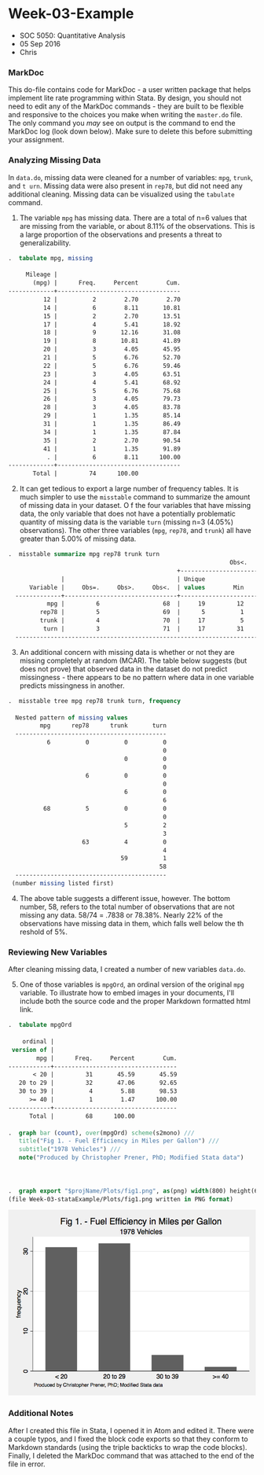 # Week-03-Example

-   SOC 5050: Quantitative Analysis
-   05 Sep 2016
-   Chris

### MarkDoc

This do-file contains code for MarkDoc - a user written package that
helps implement lite rate programming within Stata. By design, you
should not need to edit any of the MarkDoc commands - they are built to
be flexible and responsive to the choices you make when writing the
`master.do` file. The only command you *may* see on output is the
command to end the MarkDoc log (look down below). Make sure to delete
this before submitting your assignment.

### Analyzing Missing Data

In `data.do`, missing data were cleaned for a number of variables:
`mpg`, `trunk`, and `t urn`. Missing data were also present in `rep78`,
but did not need any additional cleaning. Missing data can be
visualized using the `tabulate` command.

1.  The variable `mpg` has missing data. There are a total of n=6 values
    that are missing from the variable, or about 8.11% of
    the observations. This is a large proportion of the observations and
    presents a threat to generalizability.

```stata
.  tabulate mpg, missing

     Mileage |
       (mpg) |      Freq.     Percent        Cum.
-------------+-----------------------------------
          12 |          2        2.70        2.70
          14 |          6        8.11       10.81
          15 |          2        2.70       13.51
          17 |          4        5.41       18.92
          18 |          9       12.16       31.08
          19 |          8       10.81       41.89
          20 |          3        4.05       45.95
          21 |          5        6.76       52.70
          22 |          5        6.76       59.46
          23 |          3        4.05       63.51
          24 |          4        5.41       68.92
          25 |          5        6.76       75.68
          26 |          3        4.05       79.73
          28 |          3        4.05       83.78
          29 |          1        1.35       85.14
          31 |          1        1.35       86.49
          34 |          1        1.35       87.84
          35 |          2        2.70       90.54
          41 |          1        1.35       91.89
           . |          6        8.11      100.00
-------------+-----------------------------------
       Total |         74      100.00
```

2.  It can get tedious to export a large number of frequency tables. It
    is much simpler to use the `misstable` command to summarize the
    amount of missing data in your dataset. O f the four variables that
    have missing data, the only variable that does not have a potentially
    problematic quantity of missing data is the variable `turn`
    (missing n=3 (4.05%) observations). The other three variables
    (`mpg`, `rep78`, and `trunk`) all have greater than 5.00% of
    missing data.

```stata
.  misstable summarize mpg rep78 trunk turn
                                                               Obs<.
                                                +------------------------------
               |                                | Unique
      Variable |     Obs=.     Obs>.     Obs<.  | values        Min         Max
  -------------+--------------------------------+------------------------------
           mpg |         6                  68  |     19         12          41
         rep78 |         5                  69  |      5          1           5
         trunk |         4                  70  |     17          5          23
          turn |         3                  71  |     17         31          51
  -----------------------------------------------------------------------------
```

3.  An additional concern with missing data is whether or not they are
    missing completely at random (MCAR). The table below suggests (but
    does not prove) that observed data in the dataset do not predict
    missingness - there appears to be no pattern where data in one
    variable predicts missingness in another.

```stata
.  misstable tree mpg rep78 trunk turn, frequency

  Nested pattern of missing values
         mpg      rep78      trunk       turn
  -------------------------------------------
           6          0          0          0
                                            0
                                 0          0
                                            0
                      6          0          0
                                            0
                                 6          0
                                            6
          68          5          0          0
                                            0
                                 5          2
                                            3
                     63          4          0
                                            4
                                59          1
                                           58
  -------------------------------------------
 (number missing listed first)
```

4.  The above table suggests a different issue, however. The bottom
    number, 58, refers to the total number of observations that are not
    missing any data. 58/74 = .7838 or 78.38%. Nearly 22% of the
    observations have missing data in them, which falls well below the
    th reshold of 5%.

### Reviewing New Variables

After cleaning missing data, I created a number of new variables
`data.do`.

5.  One of those variables is `mpgOrd`, an ordinal version of the
    original `mpg` variable. To illustrate how to embed images in your
    documents, I'll include both the source code and the proper Markdown
    formatted html link.

```stata
.  tabulate mpgOrd

    ordinal |
 version of |
        mpg |      Freq.     Percent        Cum.
------------+-----------------------------------
       < 20 |         31       45.59       45.59
   20 to 29 |         32       47.06       92.65
   30 to 39 |          4        5.88       98.53
      >= 40 |          1        1.47      100.00
------------+-----------------------------------
      Total |         68      100.00

.  graph bar (count), over(mpgOrd) scheme(s2mono) ///
   title("Fig 1. - Fuel Efficiency in Miles per Gallon") ///
   subtitle("1978 Vehicles") ///
   note("Produced by Christopher Prener, PhD; Modified Stata data")



.  graph export "$projName/Plots/fig1.png", as(png) width(800) height(600) replace
(file Week-03-stataExample/Plots/fig1.png written in PNG format)
```
![fig1](https://raw.githubusercontent.com/slu-soc5050/Week-03/master/Commands/Week-03-stataExample/Plots/fig1.png)

### Additional Notes
After I created this file in Stata, I opened it in Atom and edited it. There were a couple typos, and I fixed the block code exports so that they conform to Markdown standards (using the triple backticks to wrap the code blocks). Finally, I deleted the MarkDoc command that was attached to the end of the file in error.
